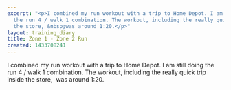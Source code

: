 ```yaml
---
excerpt: "<p>I combined my run workout with a trip to Home Depot. I am still doing
  the run 4 / walk 1 combination. The workout, including the really quick trip inside
  the store, &nbsp;was around 1:20.</p>"
layout: training_diary
title: Zone 1 - Zone 2 Run
created: 1433708241
---
```

<p>I combined my run workout with a trip to Home Depot. I am still doing the run 4 / walk 1 combination. The workout, including the really quick trip inside the store, &nbsp;was around 1:20.</p>
